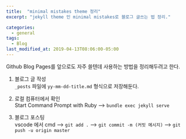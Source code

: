 ```yaml
---
title:  "minimal mistakes theme 정리"
excerpt: "jekyll theme 인 minimal mistakes로 블로그 글쓰는 법 정리."

categories:
  - general
tags:
  - Blog
last_modified_at: 2019-04-13T08:06:00-05:00
---
```


Github Blog Pages를 앞으로도 자주 쓸텐데 사용하는 방법을 정리해두려고 한다.

1. 블로그 글 작성   
`_posts` 파일에 `yy-mm-dd-title.md` 형식으로 저장해둔다.

2. 로컬 컴퓨터에서 확인   
Start Command Prompt with Ruby --> `bundle exec jekyll serve`

3. 블로그 포스팅   
vscode 에서 cmd --> `git add .` --> `git commit -m (커밋 메시지)` --> `git push -u origin master`